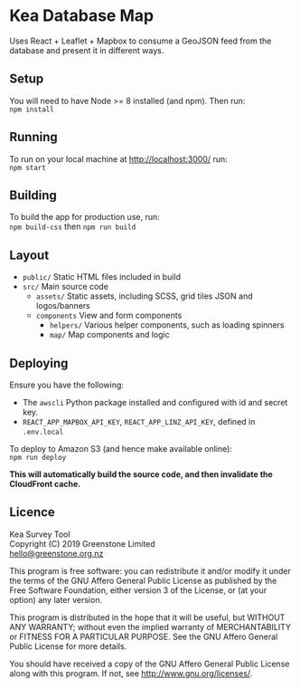 # Kea Database Map

Uses React + Leaflet + Mapbox to consume a GeoJSON feed from the database and present it in different ways.

## Setup

You will need to have Node >= 8 installed (and npm). Then run:  
`npm install`

## Running

To run on your local machine at <http://localhost:3000/> run:  
`npm start`

## Building

To build the app for production use, run:  
`npm build-css` then `npm run build`

## Layout

- `public/` Static HTML files included in build
- `src/` Main source code
  - `assets/` Static assets, including SCSS, grid tiles JSON and logos/banners
  - `components` View and form components
    - `helpers/` Various helper components, such as loading spinners
    - `map/` Map components and logic

## Deploying

Ensure you have the following:

- The `awscli` Python package installed and configured with id and secret key.
- `REACT_APP_MAPBOX_API_KEY`, `REACT_APP_LINZ_API_KEY`, defined in `.env.local`

To deploy to Amazon S3 (and hence make available online):  
`npm run deploy`

**This will automatically build the source code, and then invalidate the CloudFront cache.**

## Licence

Kea Survey Tool  
Copyright (C) 2019 Greenstone Limited  
hello@greenstone.org.nz

This program is free software: you can redistribute it and/or modify it under the terms of the GNU Affero General Public License as published by the Free Software Foundation, either version 3 of the License, or (at your option) any later version.

This program is distributed in the hope that it will be useful, but WITHOUT ANY WARRANTY; without even the implied warranty of MERCHANTABILITY or FITNESS FOR A PARTICULAR PURPOSE. See the GNU Affero General Public License for more details.

You should have received a copy of the GNU Affero General Public License along with this program. If not, see http://www.gnu.org/licenses/.
